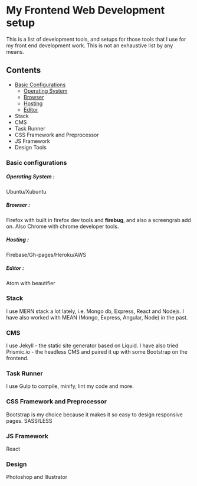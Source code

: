 # My Frontend Web Development setup

This is a list of development tools, and setups for those tools that I use for my front end development work. This is not an exhaustive list by any means.

## Contents

* [Basic Configurations](#config)
  * [Operating System](#os)
  * [Browser](#browser)
  * [Hosting](#hosting)
  * [Editor](#editor)
* Stack
* CMS
* Task Runner
* CSS Framework and Preprocessor
* JS Framework
* Design Tools


### <a name="config"></a> Basic configurations

##### <a name="os"></a> Operating System : 
Ubuntu/Xubuntu

##### <a name="browser"></a> Browser : 
Firefox with built in firefox dev tools and **firebug**, and also a screengrab add on. Also Chrome with chrome developer tools.

##### <a name="hosting"></a> Hosting : 
Firebase/Gh-pages/Heroku/AWS

##### <a name="editor"></a> Editor : 
Atom with beautifier

### Stack

I use MERN stack a lot lately, i.e. Mongo db, Express, React and Nodejs. I have also worked with MEAN (Mongo, Express, Angular, Node) in the past.

### CMS

I use Jekyll - the static site generator based on Liquid. I have also tried Prismic.io - the headless CMS and paired it up with some Bootstrap on the frontend.

### Task Runner

I use Gulp to compile, minify, lint my code and more.

### CSS Framework and Preprocessor

Bootstrap is my choice because it makes it so easy to design responsive pages. 
SASS/LESS

###  JS Framework

React

### Design

Photoshop and Illustrator
